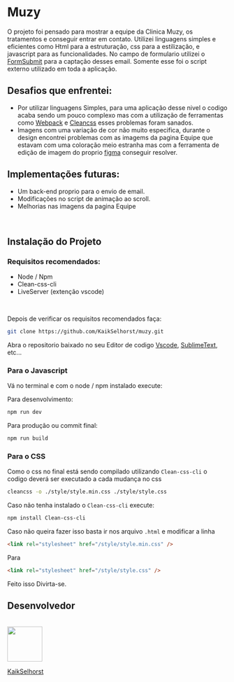 # Muzy

O projeto foi pensado para mostrar a equipe da Clinica Muzy, os tratamentos e conseguir entrar em contato. Utilizei linguagens simples e eficientes como Html
para a estruturação, css para a estilização, e javascript para as funcionalidades. No campo de formulario utilizei o [FormSubmit](https://formsubmit.co/) para a captação
desses email. Somente esse foi o script externo utilizado em toda a aplicação.

## Desafios que enfrentei:

- Por utilizar linguagens Simples, para uma aplicação desse nivel o codigo acaba sendo um pouco complexo mas com a utilização de ferramentas como [Webpack](https://webpack.js.org/)
  e [Cleancss](https://www.npmjs.com/package/clean-css) esses problemas foram sanados.
- Imagens com uma variação de cor não muito especifica, durante o design encontrei problemas com as imagems da pagina Equipe que estavam com uma coloração meio estranha
  mas com a ferramenta de edição de imagem do proprio [figma](https://www.figma.com/) conseguir resolver.

## Implementações futuras:

- Um back-end proprio para o envio de email.
- Modificações no script de animação ao scroll.
- Melhorias nas imagens da pagina Equipe

<br>

## Instalação do Projeto


### Requisitos recomendados:

- Node / Npm
- Clean-css-cli
- LiveServer (extenção vscode)

<br>

Depois de verificar os requisitos recomendados faça:

```sh
git clone https://github.com/KaikSelhorst/muzy.git
```

Abra o repositorio baixado no seu Editor de codigo [Vscode](https://code.visualstudio.com/), [SublimeText](https://www.sublimetext.com/), etc...

### Para o Javascript

Vá no terminal e com o node / npm instalado execute:

Para desenvolvimento:

```sh
npm run dev
```

Para produção ou commit final:

```sh
npm run build
```

### Para o CSS

Como o css no final está sendo compilado utilizando `Clean-css-cli` o codigo deverá ser executado a cada mudança no css

```sh
cleancss -o ./style/style.min.css ./style/style.css
```

Caso não tenha instalado o `Clean-css-cli` execute:

```sh
npm install Clean-css-cli
```

Caso não queira fazer isso basta ir nos arquivo `.html` e modificar a linha

```html
<link rel="stylesheet" href="/style/style.min.css" />
```

Para

```html
<link rel="stylesheet" href="/style/style.css" />
```

Feito isso Divirta-se.


## Desenvolvedor

<br>

<img src='https://github.com/kaikselhorst.png' width='80px' />

[KaikSelhorst](https://github.com/KaikSelhorst/)
